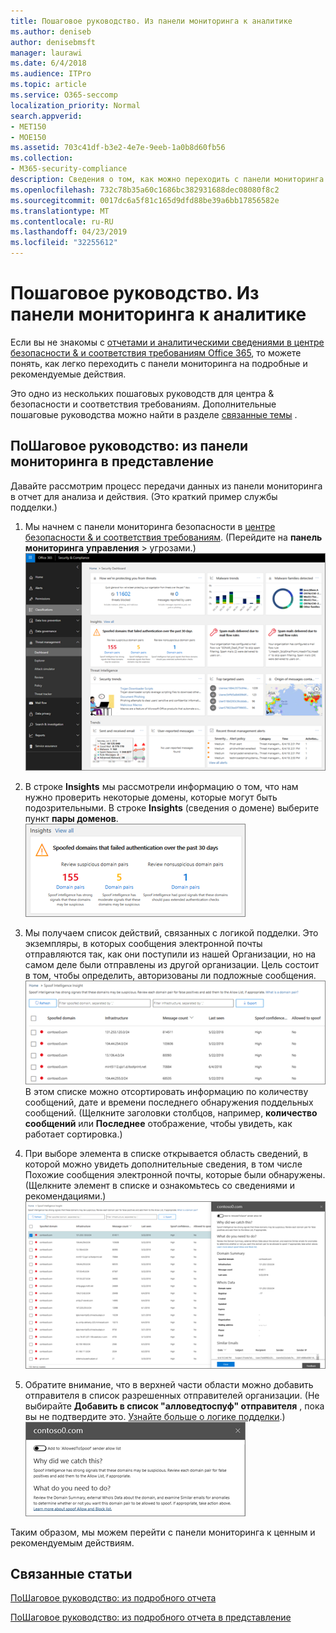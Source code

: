 ```yaml
---
title: Пошаговое руководство. Из панели мониторинга к аналитике
ms.author: deniseb
author: denisebmsft
manager: laurawi
ms.date: 6/4/2018
ms.audience: ITPro
ms.topic: article
ms.service: O365-seccomp
localization_priority: Normal
search.appverid:
- MET150
- MOE150
ms.assetid: 703c41df-b3e2-4e7e-9eeb-1a0b8d60fb56
ms.collection:
- M365-security-compliance
description: Сведения о том, как можно переходить с панели мониторинга в представление о рекомендуемых действиях &amp; в центре безопасности и соответствия требованиям.
ms.openlocfilehash: 732c78b35a60c1686bc382931688dec08080f8c2
ms.sourcegitcommit: 0017dc6a5f81c165d9dfd88be39a6bb17856582e
ms.translationtype: MT
ms.contentlocale: ru-RU
ms.lasthandoff: 04/23/2019
ms.locfileid: "32255612"
---
```

# <a name="walkthrough---from-a-dashboard-to-an-insight"></a>Пошаговое руководство. Из панели мониторинга к аналитике

Если вы не знакомы с [отчетами и аналитическими сведениями в центре безопасности &amp; и соответствия требованиям Office 365](reports-and-insights-in-security-and-compliance.md), то можете понять, как легко переходить с панели мониторинга на подробные и рекомендуемые действия. 
  
Это одно из нескольких пошаговых руководств для центра &amp; безопасности и соответствия требованиям. Дополнительные пошаговые руководства можно найти в разделе [связанные темы](#related-topics) . 
  
## <a name="walkthrough-from-a-dashboard-to-an-insight"></a>ПоШаговое руководство: из панели мониторинга в представление

Давайте рассмотрим процесс передачи данных из панели мониторинга в отчет для анализа и действия. (Это краткий пример [](learn-about-spoof-intelligence.md) службы подделки.) 
  
1. Мы начнем с панели мониторинга безопасности в [центре безопасности &amp; и соответствия требованиям](https://protection.office.com). (Перейдите на **панель мониторинга** **управления** \> угрозами.)<br>![В центре безопасности &amp; и соответствия требованиям выберите панель мониторинга \> управления угрозами](media/05a38660-eb13-4960-a266-11809c453d95.png)<br>
  
2. В строке **Insights** мы рассмотрели информацию о том, что нам нужно проверить некоторые домены, которые могут быть подозрительными. В строке **Insights** (сведения о домене) выберите пункт **пары доменов**.<br>![В строке Insights упоминаются потенциальные проблемы подмены](media/dd1d0cb3-3201-45d7-b41d-18a0944fe85d.png)<br>
  
3. Мы получаем список действий, связанных с логикой подделки. Это экземпляры, в которых сообщения электронной почты отправляются так, как они поступили из нашей Организации, но на самом деле были отправлены из другой организации. Цель состоит в том, чтобы определить, авторизованы ли подложные сообщения.<br>![Советы по подДелке](media/a2e2b4fd-0c1e-499f-8401-cf3089da82fa.png)<br>В этом списке можно отсортировать информацию по количеству сообщений, дате и времени последнего обнаружения поддельных сообщений. (Щелкните заголовки столбцов, например, **количество сообщений** или **Последнее** отображение, чтобы увидеть, как работает сортировка.) 
    
4. При выборе элемента в списке открывается область сведений, в которой можно увидеть дополнительные сведения, в том числе Похожие сообщения электронной почты, которые были обнаружены. (Щелкните элемент в списке и ознакомьтесь со сведениями и рекомендациями.)<br>![При выборе элемента открывается область сведений](media/7ad1faa5-6ca2-474e-a609-eb275e0a8e59.png)<br>
  
5. Обратите внимание, что в верхней части области можно добавить отправителя в список разрешенных отправителей организации. (Не выбирайте **Добавить в список "алловедтоспуф" отправителя** , пока вы не подтвердите это. [Узнайте больше о логике подделки](learn-about-spoof-intelligence.md).)<br>![Вы можете авторизовать отправителя](media/caf0c20a-6047-486d-8060-5a229a3de49f.png)
  
Таким образом, мы можем перейти с панели мониторинга к ценным и рекомендуемым действиям.
  
## <a name="related-topics"></a>Связанные статьи

[ПоШаговое руководство: из подробного отчета](from-an-insight-to-a-detailed-report.md)
  
[ПоШаговое руководство: из подробного отчета в представление](from-a-detailed-report-to-an-insight.md)
  

